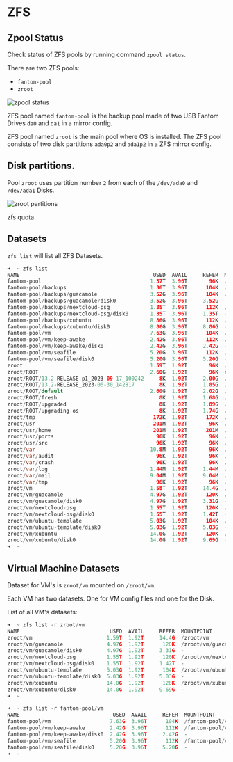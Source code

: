 # ZFS

## Zpool Status

Check status of ZFS pools by running command `zpool status`.

There are two ZFS pools:
- `fantom-pool`
- `zroot`

![zpool status](/images/zpool-status.png)

ZFS pool named `fantom-pool` is the backup pool made of two USB Fantom Drives `da0` and `da1` in a mirror config.

ZFS pool named `zroot` is the main pool where OS is installed.  The ZFS pool consists of two disk partitions `ada0p2` and `ada1p2` in a ZFS mirror config. 

## Disk partitions.

Pool `zroot` uses partition number `2` from each of the `/dev/ada0` and `/dev/ada1` Disks. 

![zroot partitions](/images/zroot-partitions.png)

zfs quota 


## Datasets

`zfs list` will list all ZFS Datasets.

```java
➜  ~ zfs list
NAME                                           USED  AVAIL     REFER  MOUNTPOINT
fantom-pool                                   1.37T  3.96T       96K  /fantom-pool
fantom-pool/backups                           1.36T  3.96T      104K  /fantom-pool/backups
fantom-pool/backups/guacamole                 3.52G  3.96T      104K  /fantom-pool/backups/guacamole
fantom-pool/backups/guacamole/disk0           3.52G  3.96T     3.52G  -
fantom-pool/backups/nextcloud-psg             1.35T  3.96T      112K  /fantom-pool/backups/nextcloud-psg
fantom-pool/backups/nextcloud-psg/disk0       1.35T  3.96T     1.35T  -
fantom-pool/backups/xubuntu                   8.86G  3.96T      112K  /fantom-pool/backups/xubuntu
fantom-pool/backups/xubuntu/disk0             8.86G  3.96T     8.86G  -
fantom-pool/vm                                7.63G  3.96T      104K  /fantom-pool/vm
fantom-pool/vm/keep-awake                     2.42G  3.96T      112K  /fantom-pool/vm/keep-awake
fantom-pool/vm/keep-awake/disk0               2.42G  3.96T     2.42G  -
fantom-pool/vm/seafile                        5.20G  3.96T      112K  /fantom-pool/vm/seafile
fantom-pool/vm/seafile/disk0                  5.20G  3.96T     5.20G  -
zroot                                         1.59T  1.92T       96K  /zroot
zroot/ROOT                                    2.60G  1.92T       96K  none
zroot/ROOT/13.2-RELEASE-p1_2023-09-17_100242     8K  1.92T     2.00G  /
zroot/ROOT/13.2-RELEASE_2023-06-30_142817        8K  1.92T     1.85G  /
zroot/ROOT/default                            2.60G  1.92T     2.02G  /
zroot/ROOT/fresh                                 8K  1.92T     1.68G  /
zroot/ROOT/upgraded                              8K  1.92T     1.89G  /
zroot/ROOT/upgrading-os                          8K  1.92T     1.74G  /
zroot/tmp                                      172K  1.92T      172K  /tmp
zroot/usr                                      201M  1.92T       96K  /usr
zroot/usr/home                                 201M  1.92T      201M  /usr/home
zroot/usr/ports                                 96K  1.92T       96K  /usr/ports
zroot/usr/src                                   96K  1.92T       96K  /usr/src
zroot/var                                     10.8M  1.92T       96K  /var
zroot/var/audit                                 96K  1.92T       96K  /var/audit
zroot/var/crash                                 96K  1.92T       96K  /var/crash
zroot/var/log                                 1.44M  1.92T     1.44M  /var/log
zroot/var/mail                                9.04M  1.92T     9.04M  /var/mail
zroot/var/tmp                                   96K  1.92T       96K  /var/tmp
zroot/vm                                      1.58T  1.92T     14.4G  /zroot/vm
zroot/vm/guacamole                            4.97G  1.92T      120K  /zroot/vm/guacamole
zroot/vm/guacamole/disk0                      4.97G  1.92T     3.31G  -
zroot/vm/nextcloud-psg                        1.55T  1.92T      120K  /zroot/vm/nextcloud-psg
zroot/vm/nextcloud-psg/disk0                  1.55T  1.92T     1.42T  -
zroot/vm/ubuntu-template                      5.03G  1.92T      104K  /zroot/vm/ubuntu-template
zroot/vm/ubuntu-template/disk0                5.03G  1.92T     5.03G  -
zroot/vm/xubuntu                              14.0G  1.92T      120K  /zroot/vm/xubuntu
zroot/vm/xubuntu/disk0                        14.0G  1.92T     9.69G  -
➜  ~ 
```

## Virtual Machine Datasets

Dataset for VM's is `zroot/vm` mounted on `/zroot/vm`.

Each VM has two datasets. One for VM config files and one for the Disk.

List of all VM's datasets:

```c
➜  ~ zfs list -r zroot/vm
NAME                             USED  AVAIL     REFER  MOUNTPOINT
zroot/vm                        1.59T  1.92T     14.4G  /zroot/vm
zroot/vm/guacamole              4.97G  1.92T      120K  /zroot/vm/guacamole
zroot/vm/guacamole/disk0        4.97G  1.92T     3.31G  -
zroot/vm/nextcloud-psg          1.55T  1.92T      120K  /zroot/vm/nextcloud-psg
zroot/vm/nextcloud-psg/disk0    1.55T  1.92T     1.42T  -
zroot/vm/ubuntu-template        5.03G  1.92T      104K  /zroot/vm/ubuntu-template
zroot/vm/ubuntu-template/disk0  5.03G  1.92T     5.03G  -
zroot/vm/xubuntu                14.0G  1.92T      120K  /zroot/vm/xubuntu
zroot/vm/xubuntu/disk0          14.0G  1.92T     9.69G  -
➜  ~ 
```
```C++
➜  ~ zfs list -r fantom-pool/vm
NAME                              USED  AVAIL     REFER  MOUNTPOINT
fantom-pool/vm                   7.63G  3.96T      104K  /fantom-pool/vm
fantom-pool/vm/keep-awake        2.42G  3.96T      112K  /fantom-pool/vm/keep-awake
fantom-pool/vm/keep-awake/disk0  2.42G  3.96T     2.42G  -
fantom-pool/vm/seafile           5.20G  3.96T      112K  /fantom-pool/vm/seafile
fantom-pool/vm/seafile/disk0     5.20G  3.96T     5.20G  -
➜  ~ 
```